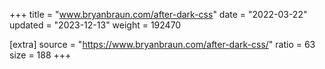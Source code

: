 +++
title = "www.bryanbraun.com/after-dark-css"
date = "2022-03-22"
updated = "2023-12-13"
weight = 192470

[extra]
source = "https://www.bryanbraun.com/after-dark-css/"
ratio = 63
size = 188
+++
